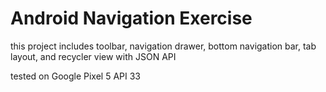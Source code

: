 # Android Navigation Exercise
this project includes toolbar, navigation drawer, bottom navigation bar, tab layout, and recycler view with JSON API

tested on Google Pixel 5 API 33
